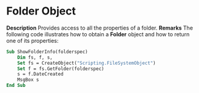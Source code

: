 
# Folder Object



 **Description**
Provides access to all the properties of a folder.
 **Remarks**
The following code illustrates how to obtain a  **Folder** object and how to return one of its properties:



```vb
Sub ShowFolderInfo(folderspec)
    Dim fs, f, s,
    Set fs = CreateObject("Scripting.FileSystemObject")
    Set f = fs.GetFolder(folderspec)
    s = f.DateCreated
    MsgBox s
End Sub
```

